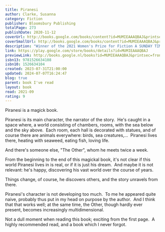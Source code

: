 ```yaml
---  
title: Piranesi  
author: Clarke, Susanna  
category: Fiction  
publisher: Bloomsbury Publishing  
totalPage: 273  
publishDate: 2020-11-12  
coverUrl: http://books.google.com/books/content?id=MUMIEAAAQBAJ&printsec=frontcover&img=1&zoom=1&edge=curl&source=gbs_api  
coverSmallUrl: http://books.google.com/books/content?id=MUMIEAAAQBAJ&printsec=frontcover&img=1&zoom=5&edge=curl&source=gbs_api  
description: "Winner of the 2021 Women's Prize for Fiction A SUNDAY TIMES & NEW YORK TIMES BESTSELLER The spectacular new novel from the bestselling author of JONATHAN STRANGE & MR NORRELL, 'one of our greatest living authors' NEW YORK MAGAZINE __________________________________ Piranesi lives in the House. Perhaps he always has. In his notebooks, day after day, he makes a clear and careful record of its wonders: the labyrinth of halls, the thousands upon thousands of statues, the tides that thunder up staircases, the clouds that move in slow procession through the upper halls. On Tuesdays and Fridays Piranesi sees his friend, the Other. At other times he brings tributes of food to the Dead. But mostly, he is alone. Messages begin to appear, scratched out in chalk on the pavements. There is someone new in the House. But who are they and what do they want? Are they a friend or do they bring destruction and madness as the Other claims? Lost texts must be found; secrets must be uncovered. The world that Piranesi thought he knew is becoming strange and dangerous. The Beauty of the House is immeasurable; its Kindness infinite. __________________________________ 'What a world Susanna Clarke conjures into being ... Piranesi is an exquisite puzzle-box' DAVID MITCHELL 'It subverts expectations throughout ... Utterly otherworldly' GUARDIAN 'Piranesi astonished me. It is a miraculous and luminous feat of storytelling' MADELINE MILLER 'Brilliantly singular' SUNDAY TIMES 'A gorgeous, spellbinding mystery ... This book is a treasure, washed up upon a forgotten shore, waiting to be discovered' ERIN MORGENSTERN 'Head-spinning ... Fully imagined and richly evoked' TELEGRAPH"  
link: https://play.google.com/store/books/details?id=MUMIEAAAQBAJ  
previewLink: http://books.google.nl/books?id=MUMIEAAAQBAJ&printsec=frontcover&dq=Susanna+Clarke,+Piranesi&hl=&as_pt=BOOKS&cd=1&source=gbs_api  
isbn13: 9781526634108  
isbn10: 1526634104  
created: 2023-07-31T21:00:00  
updated: 2024-07-07T16:24:47  
blog: true  
parent: book I've read  
layout: book  
read: 2021-09  
rating: 9  
---  
```

  
Piranesi is a magick book.    
  
Piranesi is its main character, the narrator of the story.  He's caught in a space where, a world consisting of chambers, rooms, with the sea below and the sky above.  Each room, each hall is decorated with statues, and of course there are animals everywhere: birds, sea creatures,...  Piranesi lives there, heating with seaweed, eating fish, loving life.    
  
And there's someone else, "The Other", whom he meets twice a week.    
  
From the beginning to the end of this magickal book, it's not clear if this world Piranesi lives in is real, or if it is just his dream.  And maybe it is not relevant: he's happy, discovering his vast world over the course of years.    
  
Things change, of course, he discovers others, and the story unravels from there.    
  
Piranesi's character is not developing too much.  To me he appeared quite naive, probably thus put in my head on purpose by the author.  And I think that that works well; at the same time, the Other, though hardly ever present, becomes increasingly multidimensional.    
  
Not a dull moment when reading this book; exciting from the first page.  A highly recommended read, and a book which I never forgot.  
